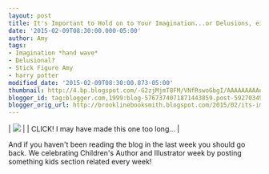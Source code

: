 ```yaml
---
layout: post
title: It's Important to Hold on to Your Imagination...or Delusions, either works.
date: '2015-02-09T08:30:00.000-05:00'
author: Amy
tags:
- Imagination *hand wave*
- Delusional?
- Stick Figure Amy
- harry potter
modified_date: '2015-02-09T08:30:00.873-05:00'
thumbnail: http://4.bp.blogspot.com/-G2zjMjmT8FM/VNfRswoGbgI/AAAAAAAAAus/Zl9-cgheIh4/s72-c/Amy%2BStick.png
blogger_id: tag:blogger.com,1999:blog-5767374071871443859.post-5927034991773410619
blogger_orig_url: http://brooklinebooksmith.blogspot.com/2015/02/its-important-to-hold-on-to-your.html
---
```

| [![](http://4.bp.blogspot.com/-G2zjMjmT8FM/VNfRswoGbgI/AAAAAAAAAus/Zl9-cgheIh4/s1600/Amy%2BStick.png)](http://4.bp.blogspot.com/-G2zjMjmT8FM/VNfRswoGbgI/AAAAAAAAAus/Zl9-cgheIh4/s1600/Amy%2BStick.png) |
| CLICK! I may have made this one too long... |

And if you haven't been reading the blog in the last week you should go back. We celebrating Children's Author and Illustrator week by posting something kids section related every week!